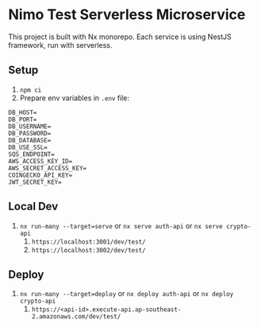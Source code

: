 # Nimo Test Serverless Microservice

This project is built with Nx monorepo. Each service is using NestJS framework, run with serverless.

## Setup
1. `npm ci`
2. Prepare env variables in `.env` file:
```
DB_HOST=
DB_PORT=
DB_USERNAME=
DB_PASSWORD=
DB_DATABASE=
DB_USE_SSL=
SQS_ENDPOINT=
AWS_ACCESS_KEY_ID=
AWS_SECRET_ACCESS_KEY=
COINGECKO_API_KEY=
JWT_SECRET_KEY=
```

## Local Dev
1. `nx run-many --target=serve` or `nx serve auth-api` or `nx serve crypto-api`
   1. `https://localhost:3001/dev/test/`
   2. `https://localhost:3002/dev/test/`

## Deploy
1. `nx run-many --target=deploy` or `nx deploy auth-api` or `nx deploy crypto-api`
   1. `https://<api-id>.execute-api.ap-southeast-2.amazonaws.com/dev/test/`

